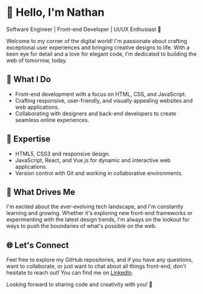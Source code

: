 # 👋 Hello, I'm Nathan

Software Engineer | Front-end Developer | UI/UX Enthusiast 🎨

Welcome to my corner of the digital world! I'm passionate about crafting exceptional user experiences and bringing creative designs to life. With a keen eye for detail and a love for elegant code, I'm dedicated to building the web of tomorrow, today.

## 💼 What I Do
- Front-end development with a focus on HTML, CSS, and JavaScript.
- Crafting responsive, user-friendly, and visually appealing websites and web applications.
- Collaborating with designers and back-end developers to create seamless online experiences.

## 🌟 Expertise
- HTML5, CSS3 and responsive design.
- JavaScript, React, and Vue.js for dynamic and interactive web applications.
- Version control with Git and working in collaborative environments.

## 🚀 What Drives Me
I'm excited about the ever-evolving tech landscape, and I'm constantly learning and growing. Whether it's exploring new front-end frameworks or experimenting with the latest design trends, I'm always on the lookout for ways to push the boundaries of what's possible on the web.

## 🌐 Let's Connect
Feel free to explore my GitHub repositories, and if you have any questions, want to collaborate, or just want to chat about all things front-end, don't hesitate to reach out! You can find me on [LinkedIn](https://www.linkedin.com/in/nathanjoel1).

Looking forward to sharing code and creativity with you! 🌈
